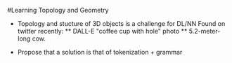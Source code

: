

#Learning Topology and Geometry


* Topology and stucture of 3D objects is a challenge for DL/NN
  Found on twitter recently:
** DALL-E "coffee cup with hole" photo
** 5.2-meter-long cow.

* Propose that a solution is that of tokenization + grammar

